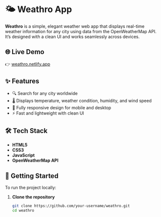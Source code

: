 # 🌤️ Weathro App

**Weathro** is a simple, elegant weather web app that displays real-time weather information for any city using data from the OpenWeatherMap API. It’s designed with a clean UI and works seamlessly across devices.

## 🌐 Live Demo

👉 [weathro.netlify.app](https://weathro.netlify.app)

## ✨ Features

- 🔍 Search for any city worldwide
- 🌡️ Displays temperature, weather condition, humidity, and wind speed
- 📱 Fully responsive design for mobile and desktop
- ⚡ Fast and lightweight with clean UI

## 🛠️ Tech Stack

- **HTML5**
- **CSS3**
- **JavaScript**
- **OpenWeatherMap API**

## 🚀 Getting Started

To run the project locally:

1. **Clone the repository**
   ```bash
   git clone https://github.com/your-username/weathro.git
   cd weathro
